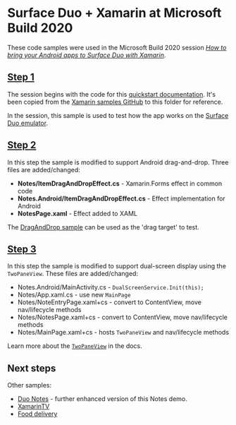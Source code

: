 # Surface Duo + Xamarin at Microsoft Build 2020

These code samples were used in the Microsoft Build 2020 session [_How to bring your Android apps to Surface Duo with Xamarin_](http://aka.ms/M365sk123).

## [Step 1](step-1/)

The session begins with the code for this [quickstart documentation](https://docs.microsoft.com/xamarin/get-started/quickstarts/multi-page). It's been copied from the [Xamarin samples GitHub](https://github.com/xamarin/xamarin-forms-samples/tree/master/GetStarted/Notes/MultiPage) to this folder for reference.

In the session, this sample is used to test how the app works on the [Surface Duo emulator](https://docs.microsoft.com/dual-screen/android/get-duo-sdk).

## [Step 2](step-2/)

In this step the sample is modified to support Android drag-and-drop. Three files are added/changed:

- **Notes/ItemDragAndDropEffect.cs** - Xamarin.Forms effect in common code
- **Notes.Android/ItemDragAndDropEffect.cs** - Effect implementation for Android
- **NotesPage.xaml** - Effect added to XAML

The [DragAndDrop sample](https://github.com/microsoft/surface-duo-sdk-xamarin-samples/tree/master/DragAndDrop) can be used as the 'drag target' to test.

## [Step 3](step-3/)

In this step the sample is modified to support dual-screen display using the `TwoPaneView`. These files are added/changed:

- Notes.Android/MainActivity.cs - `DualScreenService.Init(this);`
- Notes/App.xaml.cs - use new `MainPage`
- Notes/NoteEntryPage.xaml+cs - convert to ContentView, move nav/lifecycle methods
- Notes/NotesPage.xaml+cs - convert to ContentView, move nav/lifecycle methods
- Notes/MainPage.xaml+cs - hosts `TwoPaneView` and nav/lifecycle methods

Learn more about the [`TwoPaneView`](https://docs.microsoft.com/dual-screen/xamarin/twopaneview) in the docs.

## Next steps

Other samples:

- [Duo Notes](https://github.com/conceptdev/xamarin-forms-samples/tree/master/duo-notes) - further enhanced version of this Notes demo.
- [XamarinTV](https://github.com/xamarin/app-xamarintv)
- [Food delivery](https://github.com/jsuarezruiz/FoodDeliveryAppDuo)
